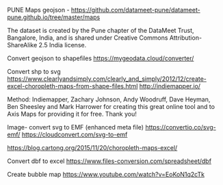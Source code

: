 PUNE Maps geojson - https://github.com/datameet-pune/datameet-pune.github.io/tree/master/maps

The dataset is created by the Pune chapter of the DataMeet Trust, Bangalore, India, and is shared under Creative Commons Attribution-ShareAlike 2.5 India license.

Convert geojson to shapefiles
https://mygeodata.cloud/converter/

Convert shp to svg
https://www.clearlyandsimply.com/clearly_and_simply/2012/12/create-excel-choropleth-maps-from-shape-files.html
http://indiemapper.io/

Method: Indiemapper, Zachary Johnson, Andy Woodruff, Dave Heyman, Ben Sheesley and Mark Harrower for creating this great online tool and to Axis Maps for providing it for free. Thank you!

Image- convert svg to EMF (enhanced meta file)
https://convertio.co/svg-emf/
https://cloudconvert.com/svg-to-emf

https://blog.cartong.org/2015/11/20/choropleth-maps-excel/

Convert dbf to excel
https://www.files-conversion.com/spreadsheet/dbf


Create bubble map
https://www.youtube.com/watch?v=EoKoN1q2cTk
